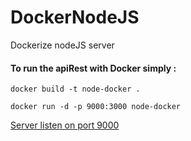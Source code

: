# DockerNodeJS
Dockerize nodeJS server

#### To run the apiRest with Docker simply :

```docker build -t node-docker .``` 
 
```docker run -d -p 9000:3000 node-docker```

[Server listen on port 9000](http://localhost:9000/)

